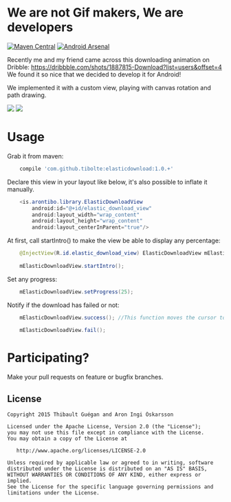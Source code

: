 # We are not Gif makers, We are developers
[![Maven Central](https://maven-badges.herokuapp.com/maven-central/com.github.tibolte/elasticdownload/badge.svg)](https://maven-badges.herokuapp.com/maven-central/com.github.tibolte/elasticdownload)
[![Android Arsenal](https://img.shields.io/badge/Android%20Arsenal-ElasticDownload-brightgreen.svg?style=flat)](http://android-arsenal.com/details/1/1747)

Recently me and my friend came across this downloading animation on Dribble: https://dribbble.com/shots/1887815-Download?list=users&offset=4
We found it so nice that we decided to develop it for Android!

We implemented it with a custom view, playing with canvas rotation and path drawing.

![](https://raw.githubusercontent.com/Tibolte/ElasticDownload/master/success.gif)
![](https://raw.githubusercontent.com/Tibolte/ElasticDownload/master/fail.gif)

Usage
===============================

Grab it from maven:

```groovy
    compile 'com.github.tibolte:elasticdownload:1.0.+'
````


Declare this view in your layout like below, it's also possible to inflate it manually.

```java
    <is.arontibo.library.ElasticDownloadView
        android:id="@+id/elastic_download_view"
        android:layout_width="wrap_content"
        android:layout_height="wrap_content"
        android:layout_centerInParent="true"/>
````

At first, call startIntro() to make the view be able to display any percentage:

```java
    @InjectView(R.id.elastic_download_view) ElasticDownloadView mElasticDownloadView;
    
    mElasticDownloadView.startIntro();
````

Set any progress:

```java
    mElasticDownloadView.setProgress(25);
````

Notify if the download has failed or not:

```java
    mElasticDownloadView.success(); //This function moves the cursor to 100 if the progress has not been set already
    
    mElasticDownloadView.fail();
````

# Participating?
Make your pull requests on feature or bugfix branches.

License
-----------

    Copyright 2015 Thibault Guégan and Aron Ingi Óskarsson

    Licensed under the Apache License, Version 2.0 (the "License");
    you may not use this file except in compliance with the License.
    You may obtain a copy of the License at

       http://www.apache.org/licenses/LICENSE-2.0

    Unless required by applicable law or agreed to in writing, software
    distributed under the License is distributed on an "AS IS" BASIS,
    WITHOUT WARRANTIES OR CONDITIONS OF ANY KIND, either express or implied.
    See the License for the specific language governing permissions and
    limitations under the License.
